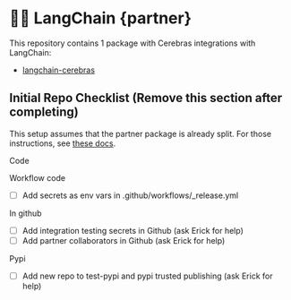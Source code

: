 # 🦜️🔗 LangChain {partner}

This repository contains 1 package with Cerebras integrations with LangChain:

- [langchain-cerebras](https://pypi.org/project/langchain-cerebras/)

## Initial Repo Checklist (Remove this section after completing)

This setup assumes that the partner package is already split. For those instructions,
see [these docs](https://python.langchain.com/docs/contributing/integrations#partner-packages).

Code

Workflow code

- [ ] Add secrets as env vars in .github/workflows/_release.yml

In github

- [ ] Add integration testing secrets in Github (ask Erick for help)
- [ ] Add partner collaborators in Github (ask Erick for help)

Pypi

- [ ] Add new repo to test-pypi and pypi trusted publishing (ask Erick for help)
